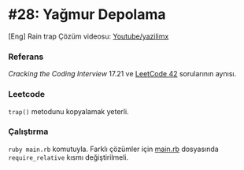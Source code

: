 # #28: Yağmur Depolama

[Eng] Rain trap
Çözüm videosu: [Youtube/yazilimx](https://youtu.be/fYSBm8yksPY)

### Referans

_Cracking the Coding Interview_ 17.21 ve [LeetCode 42](https://leetcode.com/problems/trapping-rain-water/) sorularının aynısı.

### Leetcode

`trap()` metodunu kopyalamak yeterli.

### Çalıştırma

`ruby main.rb` komutuyla. Farklı çözümler için [main.rb](main.rb) dosyasında `require_relative` kısmı değiştirilmeli.
